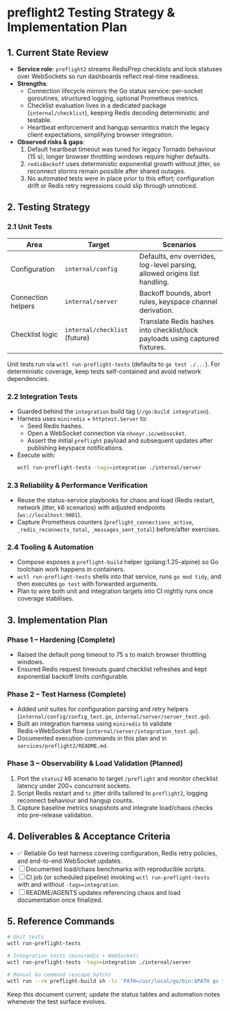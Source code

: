 # preflight2 Testing Strategy & Implementation Plan

## 1. Current State Review

- **Service role**: `preflight2` streams RedisPrep checklists and lock statuses over WebSockets so run dashboards reflect real-time readiness.
- **Strengths**:
  - Connection lifecycle mirrors the Go status service: per-socket goroutines, structured logging, optional Prometheus metrics.
  - Checklist evaluation lives in a dedicated package (`internal/checklist`), keeping Redis decoding deterministic and testable.
  - Heartbeat enforcement and hangup semantics match the legacy client expectations, simplifying browser integration.
- **Observed risks & gaps**:
  1. Default heartbeat timeout was tuned for legacy Tornado behaviour (15 s); longer browser throttling windows require higher defaults.
  2. `redisBackoff` uses deterministic exponential growth without jitter, so reconnect storms remain possible after shared outages.
  3. No automated tests were in place prior to this effort; configuration drift or Redis retry regressions could slip through unnoticed.

## 2. Testing Strategy

### 2.1 Unit Tests

| Area | Target | Scenarios |
|------|--------|-----------|
| Configuration | `internal/config` | Defaults, env overrides, log-level parsing, allowed origins list handling. |
| Connection helpers | `internal/server` | Backoff bounds, abort rules, keyspace channel derivation. |
| Checklist logic | `internal/checklist` (future) | Translate Redis hashes into checklist/lock payloads using captured fixtures. |

Unit tests run via `wctl run-preflight-tests` (defaults to `go test ./...`). For deterministic coverage, keep tests self-contained and avoid network dependencies.

### 2.2 Integration Tests

- Guarded behind the `integration` build tag (`//go:build integration`).
- Harness uses `miniredis` + `httptest.Server` to:
  - Seed Redis hashes.
  - Open a WebSocket connection via `nhooyr.io/websocket`.
  - Assert the initial `preflight` payload and subsequent updates after publishing keyspace notifications.
- Execute with:
  ```bash
  wctl run-preflight-tests -tags=integration ./internal/server
  ```

### 2.3 Reliability & Performance Verification

- Reuse the status-service playbooks for chaos and load (Redis restart, network jitter, k6 scenarios) with adjusted endpoints (`ws://localhost:9001`).
- Capture Prometheus counters (`preflight_connections_active`, `_redis_reconnects_total`, `_messages_sent_total`) before/after exercises.

### 2.4 Tooling & Automation

- Compose exposes a `preflight-build` helper (golang:1.25-alpine) so Go toolchain work happens in containers.
- `wctl run-preflight-tests` shells into that service, runs `go mod tidy`, and then executes `go test` with forwarded arguments.
- Plan to wire both unit and integration targets into CI nightly runs once coverage stabilises.

## 3. Implementation Plan

### Phase 1 – Hardening (Complete)

- Raised the default pong timeout to 75 s to match browser throttling windows.
- Ensured Redis request timeouts guard checklist refreshes and kept exponential backoff limits configurable.

### Phase 2 – Test Harness (Complete)

- Added unit suites for configuration parsing and retry helpers (`internal/config/config_test.go`, `internal/server/server_test.go`).
- Built an integration harness using `miniredis` to validate Redis→WebSocket flow (`internal/server/integration_test.go`).
- Documented execution commands in this plan and in `services/preflight2/README.md`.

### Phase 3 – Observability & Load Validation (Planned)

1. Port the `status2` k6 scenario to target `/preflight` and monitor checklist latency under 200+ concurrent sockets.
2. Script Redis restart and `tc` jitter drills tailored to `preflight2`, logging reconnect behaviour and hangup counts.
3. Capture baseline metrics snapshots and integrate load/chaos checks into pre-release validation.

## 4. Deliverables & Acceptance Criteria

- ✅ Reliable Go test harness covering configuration, Redis retry policies, and end-to-end WebSocket updates.
- ☐ Documented load/chaos benchmarks with reproducible scripts.
- ☐ CI job (or scheduled pipeline) invoking `wctl run-preflight-tests` with and without `-tags=integration`.
- ☐ README/AGENTS updates referencing chaos and load documentation once finalized.

## 5. Reference Commands

```bash
# Unit tests
wctl run-preflight-tests

# Integration tests (miniredis + WebSocket)
wctl run-preflight-tests -tags=integration ./internal/server

# Manual Go command (escape hatch)
wctl run --rm preflight-build sh -lc 'PATH=/usr/local/go/bin:$PATH go test ./internal/checklist'
```

Keep this document current; update the status tables and automation notes whenever the test surface evolves.
